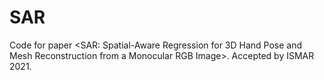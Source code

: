 # SAR
Code for paper &lt;SAR: Spatial-Aware Regression for 3D Hand Pose and Mesh Reconstruction from a Monocular RGB Image>. Accepted by ISMAR 2021.
